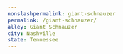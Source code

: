 ```yaml
---
﻿nonslashpermalink: giant-schnauzer
permalink: /giant-schnauzer/
alley: Giant Schnauzer
city: Nashville
state: Tennessee
---
```

